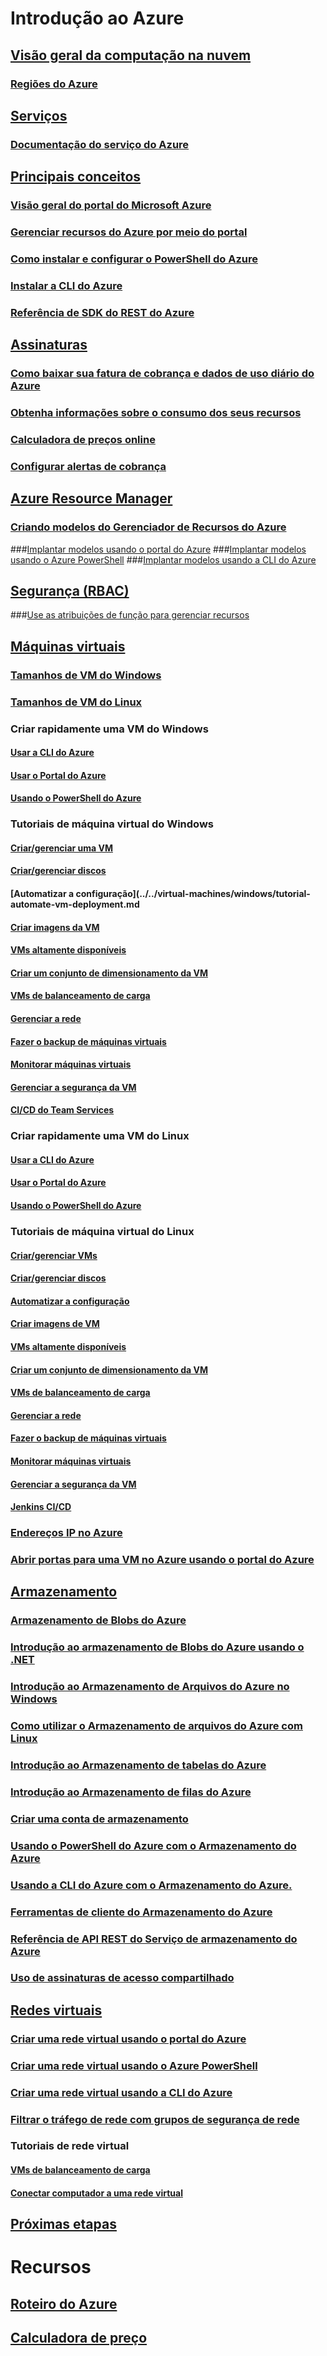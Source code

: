 # Introdução ao Azure
## [Visão geral da computação na nuvem](azure-operations-guide.md#cloud-computing-overview)
### [Regiões do Azure](https://azure.microsoft.com/regions/)
## [Serviços](azure-operations-guide.md#azure-services)
### [Documentação do serviço do Azure](https://docs.microsoft.com/azure)
## [Principais conceitos](azure-operations-guide.md#azure-key-concepts)
### [Visão geral do portal do Microsoft Azure](https://azure.microsoft.com/documentation/articles/azure-portal-overview/) 
### [Gerenciar recursos do Azure por meio do portal](https://docs.microsoft.com/azure/azure-portal/resource-group-portal)
### [Como instalar e configurar o PowerShell do Azure](/powershell/azure/install-azurerm-ps)
### [Instalar a CLI do Azure](/cli/azure/install-azure-cli.md?toc=%2fazure%2fguides%2foperations%2ftoc.json)
### [Referência de SDK do REST do Azure](https://docs.microsoft.com/rest/api/index)

## [Assinaturas](azure-operations-guide.md#azure-subscriptions)
### [Como baixar sua fatura de cobrança e dados de uso diário do Azure](../../billing/billing-download-azure-invoice-daily-usage-date.md?toc=%2fazure%2fguides%2foperations%2ftoc.json)
### [Obtenha informações sobre o consumo dos seus recursos](../../billing/billing-usage-rate-card-overview.md?toc=%2fazure%2fguides%2foperations%2ftoc.json)
### [ Calculadora de preços online](http://azure.microsoft.com/pricing/calculator)
### [Configurar alertas de cobrança](../../billing/billing-set-up-alerts.md?toc=%2fazure%2fguides%2foperations%2ftoc.json)

## [Azure Resource Manager](azure-operations-guide.md#azure-resource-manager)

### [Criando modelos do Gerenciador de Recursos do Azure](../../resource-group-authoring-templates.md?toc=%2fazure%2fguides%2foperations%2ftoc.json)
###[Implantar modelos usando o portal do Azure](../../azure-resource-manager/resource-group-template-deploy-portal.md?toc=%2fazure%2fguides%2foperations%2ftoc.json)
###[Implantar modelos usando o Azure PowerShell](../../azure-resource-manager/resource-group-template-deploy.md?toc=%2fazure%2fguides%2foperations%2ftoc.json)
###[Implantar modelos usando a CLI do Azure](../../azure-resource-manager/resource-group-template-deploy-cli.md?toc=%2fazure%2fguides%2foperations%2ftoc.json)

## [Segurança (RBAC)](azure-operations-guide.md#security-of-azure-resource)
###[Use as atribuições de função para gerenciar recursos](../../role-based-access-control/role-assignments-portal.md?toc=%2fazure%2fguides%2foperations%2ftoc.json)

## [Máquinas virtuais](azure-operations-guide.md#azure-virtual-machines)
### [Tamanhos de VM do Windows](../../virtual-machines/windows/sizes.md?toc=%2fazure%2fguides%2foperations%2ftoc.json) 
### [Tamanhos de VM do Linux](../../virtual-machines/linux/sizes.md?toc=%2fazure%2fguides%2foperations%2ftoc.json)


### Criar rapidamente uma VM do Windows
#### [Usar a CLI do Azure](../../virtual-machines/windows/quick-create-cli.md?toc=%2fazure%2fguides%2foperations%2ftoc.json)
#### [Usar o Portal do Azure](../../virtual-machines/windows/quick-create-portal.md?toc=%2fazure%2fguides%2foperations%2ftoc.json)
#### [Usando o PowerShell do Azure](../../virtual-machines/windows/quick-create-powershell.md?toc=%2fazure%2fguides%2foperations%2ftoc.json)
### Tutoriais de máquina virtual do Windows
#### [Criar/gerenciar uma VM](../../virtual-machines/windows/tutorial-manage-vm.md?toc=%2fazure%2fguides%2foperations%2ftoc.json)
#### [Criar/gerenciar discos](../../virtual-machines/windows/tutorial-manage-data-disk.md?toc=%2fazure%2fguides%2foperations%2ftoc.json)
#### [Automatizar a configuração](../../virtual-machines/windows/tutorial-automate-vm-deployment.md
#### [Criar imagens da VM](../../virtual-machines/windows/tutorial-custom-images.md?toc=%2fazure%2fguides%2foperations%2ftoc.json)
#### [VMs altamente disponíveis](../../virtual-machines/windows/tutorial-availability-sets.md?toc=%2fazure%2fguides%2foperations%2ftoc.json)
#### [Criar um conjunto de dimensionamento da VM](../../virtual-machines/windows/tutorial-create-vmss.md?toc=%2fazure%2fguides%2foperations%2ftoc.json)
#### [VMs de balanceamento de carga](../../virtual-machines/windows/tutorial-load-balancer.md?toc=%2fazure%2fguides%2foperations%2ftoc.json)
#### [Gerenciar a rede](../../virtual-machines/windows/tutorial-virtual-network.md?toc=%2fazure%2fguides%2foperations%2ftoc.json)
#### [Fazer o backup de máquinas virtuais](../../virtual-machines/windows/tutorial-backup-vms.md?toc=%2fazure%2fguides%2foperations%2ftoc.json)
#### [Monitorar máquinas virtuais](../../virtual-machines/windows/tutorial-monitoring.md?toc=%2fazure%2fguides%2foperations%2ftoc.json)
#### [Gerenciar a segurança da VM](../../virtual-machines/windows/tutorial-azure-security.md?toc=%2fazure%2fguides%2foperations%2ftoc.json)
#### [CI/CD do Team Services](../../virtual-machines/windows/tutorial-vsts-iis-cicd.md?toc=%2fazure%2fguides%2foperations%2ftoc.json)

### Criar rapidamente uma VM do Linux
#### [Usar a CLI do Azure](../../virtual-machines/linux/quick-create-cli.md?toc=%2fazure%2fguides%2foperations%2ftoc.json)
#### [Usar o Portal do Azure](../../virtual-machines/linux/quick-create-portal.md?toc=%2fazure%2fguides%2foperations%2ftoc.json)
#### [Usando o PowerShell do Azure](../../virtual-machines/linux/quick-create-powershell.md?toc=%2fazure%2fguides%2foperations%2ftoc.json)
### Tutoriais de máquina virtual do Linux
#### [Criar/gerenciar VMs](../../virtual-machines/linux/tutorial-manage-vm.md?toc=%2fazure%2fguides%2foperations%2ftoc.json)
#### [Criar/gerenciar discos](../../virtual-machines/linux/tutorial-manage-disks.md?toc=%2fazure%2fguides%2foperations%2ftoc.json)
#### [Automatizar a configuração](../../virtual-machines/linux/tutorial-automate-vm-deployment.md?toc=%2fazure%2fguides%2foperations%2ftoc.json)
#### [Criar imagens de VM](../../virtual-machines/linux/tutorial-custom-images.md?toc=%2fazure%2fguides%2foperations%2ftoc.json)
#### [VMs altamente disponíveis](../../virtual-machines/linux/tutorial-availability-sets.md?toc=%2fazure%2fguides%2foperations%2ftoc.json)
#### [Criar um conjunto de dimensionamento da VM](../../virtual-machines/linux/tutorial-create-vmss.md?toc=%2fazure%2fguides%2foperations%2ftoc.json)
#### [VMs de balanceamento de carga](../../virtual-machines/linux/tutorial-load-balancer.md?toc=%2fazure%2fguides%2foperations%2ftoc.json)
#### [Gerenciar a rede](../../virtual-machines/linux/tutorial-virtual-network.md?toc=%2fazure%2fguides%2foperations%2ftoc.json)
#### [Fazer o backup de máquinas virtuais](../../virtual-machines/linux/tutorial-backup-vms.md?toc=%2fazure%2fguides%2foperations%2ftoc.json)
#### [Monitorar máquinas virtuais](../../virtual-machines/linux/tutorial-monitoring.md?toc=%2fazure%2fguides%2foperations%2ftoc.json)
#### [Gerenciar a segurança da VM](../../virtual-machines/linux/tutorial-azure-security.md?toc=%2fazure%2fguides%2foperations%2ftoc.json)
#### [Jenkins CI/CD](../../virtual-machines/linux/tutorial-jenkins-github-docker-cicd.md?toc=%2fazure%2fguides%2foperations%2ftoc.json)

### [Endereços IP no Azure](../../virtual-network/virtual-network-ip-addresses-overview-arm.md?toc=%2fazure%2fguides%2foperations%2ftoc.json)
### [Abrir portas para uma VM no Azure usando o portal do Azure](../../virtual-machines/windows/nsg-quickstart-portal.md?toc=%2fazure%2fguides%2foperations%2ftoc.json)

## [Armazenamento](azure-operations-guide.md#azure-storage)

### [Armazenamento de Blobs do Azure](../../storage/blobs/storage-blob-storage-tiers.md?toc=%2fazure%2fguides%2foperations%2ftoc.json)
### [Introdução ao armazenamento de Blobs do Azure usando o .NET](../../storage/blobs/storage-dotnet-how-to-use-blobs.md?toc=%2fazure%2fguides%2foperations%2ftoc.json)
### [Introdução ao Armazenamento de Arquivos do Azure no Windows](../../storage/files/storage-how-to-use-files-windows.md?toc=%2fazure%2fguides%2foperations%2ftoc.json) 
### [Como utilizar o Armazenamento de arquivos do Azure com Linux](../../storage/files/storage-how-to-use-files-linux.md?toc=%2fazure%2fguides%2foperations%2ftoc.json)
### [Introdução ao Armazenamento de tabelas do Azure](../../cosmos-db/table-storage-how-to-use-dotnet.md?toc=%2fazure%2fguides%2foperations%2ftoc.json)
### [Introdução ao Armazenamento de filas do Azure](../../storage/queues/storage-dotnet-how-to-use-queues.md?toc=%2fazure%2fguides%2foperations%2ftoc.json)
### [Criar uma conta de armazenamento](../../storage/common/storage-quickstart-create-account.md)
### [Usando o PowerShell do Azure com o Armazenamento do Azure](../../storage/common/storage-powershell-guide-full.md?toc=%2fazure%2fguides%2foperations%2ftoc.json)
### [Usando a CLI do Azure com o Armazenamento do Azure.](../../storage/common/storage-azure-cli.md?toc=%2fazure%2fguides%2foperations%2ftoc.json)
### [Ferramentas de cliente do Armazenamento do Azure](../../storage/common/storage-explorers.md?toc=%2fazure%2fguides%2foperations%2ftoc.json)
### [Referência de API REST do Serviço de armazenamento do Azure](/rest/api/storageservices/Azure-Storage-Services-REST-API-Reference)
### [Uso de assinaturas de acesso compartilhado](../../storage/common/storage-dotnet-shared-access-signature-part-1.md?toc=%2fazure%2fguides%2foperations%2ftoc.json)



## [Redes virtuais](azure-operations-guide.md#azure-virtual-network)
### [Criar uma rede virtual usando o portal do Azure](../../virtual-network/quick-create-portal.md?toc=%2fazure%2fguides%2foperations%2ftoc.json)
### [Criar uma rede virtual usando o Azure PowerShell](../../virtual-network/quick-create-powershell.md?toc=%2fazure%2fguides%2foperations%2ftoc.json)
### [Criar uma rede virtual usando a CLI do Azure](../../virtual-network/quick-create-cli.md#create-a-virtual-network?toc=%2fazure%2fguides%2foperations%2ftoc.json)
### [Filtrar o tráfego de rede com grupos de segurança de rede](../../virtual-network/security-overview.md?toc=%2fazure%2fguides%2foperations%2ftoc.json)
### Tutoriais de rede virtual
#### [VMs de balanceamento de carga](../../virtual-machines/linux/tutorial-load-balancer.md?toc=%2fazure%2fguides%2foperations%2ftoc.json)
#### [Conectar computador a uma rede virtual](../../vpn-gateway/vpn-gateway-howto-point-to-site-resource-manager-portal.md?toc=%2fazure%2fguides%2foperations%2ftoc.json)

## [Próximas etapas](azure-operations-guide.md#next-steps)
# Recursos
## [Roteiro do Azure](https://azure.microsoft.com/roadmap/)
## [Calculadora de preço](https://azure.microsoft.com/pricing/calculator/)
